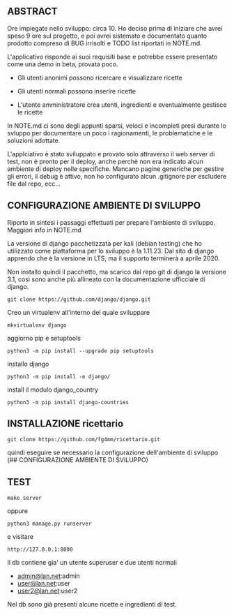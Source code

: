 ## ABSTRACT

Ore impiegate nello sviluppo: circa 10. Ho deciso prima di iniziare che avrei speso 9 ore sul progetto, e poi avrei sistemato e documentato quanto prodotto compreso di BUG irrisolti e TODO list riportati in NOTE.md. 

L'applicativo risponde ai suoi requisiti base e potrebbe essere presentato come una demo in beta, provata poco.

* Gli utenti anonimi possono ricercare e visualizzare ricette

* Gli utenti normali possono inserire ricette

* L'utente amministratore crea utenti, ingredienti e eventualmente gestisce le ricette

In NOTE.md ci sono degli appunti sparsi, veloci e incompleti presi durante lo svluppo per documentare un poco i ragionamenti, le problematiche e le soluzioni adottate.

L'applciativo è stato sviluppato e provato solo attraverso il web server di test, non è pronto per il deploy, anche perchè non era indicato alcun ambiente di deploy nelle specifiche. Mancano pagine generiche per gestire gli errori, il debug è attivo, non ho configurato alcun .gitignore per escludere file dal repo, ecc...


## CONFIGURAZIONE AMBIENTE DI SVILUPPO

Riporto in sintesi i passaggi effettuati per prepare l'ambiente di sviluppo. Maggiori info in NOTE.md

La versione di django pacchetizzata per kali (debian testing) che ho utilizzato come piattaforma per lo sviluppo è la 1.11.23. Dal sito di django apprendo che è la versione in LTS, ma il supporto terminerà a aprile 2020.  

Non installo quindi il pacchetto, ma scarico dal repo git di django la versione 3.1, così sono anche più allineato con la documentazione ufficciale di django.

`git clone https://github.com/django/django.git`

Creo un virtualenv all'interno del quale sviluppare

`mkvirtualenv django`

aggiorno pip e setuptools

`python3 -m pip install --upgrade pip setuptools`

installo django

`python3 -m pip install -e django/`

install il modulo django_country

`python3 -m pip install django-countries`


## INSTALLAZIONE ricettario

`git clone https://github.com/fg4mm/ricettario.git`

quindi eseguire se necessario la configurazione dell'ambiente di sviluppo (## CONFIGURAZIONE AMBIENTE DI SVILUPPO)


## TEST

`make server`

oppure

`python3 manage.py runserver`

e visitare

`http://127.0.0.1:8000`

Il db contiene gia' un utente superuser e due utenti normali

* admin@lan.net:admin
* user@lan.net:user
* user2@lan.net:user2

Nel db sono già presenti alcune ricette e ingredienti di test.

